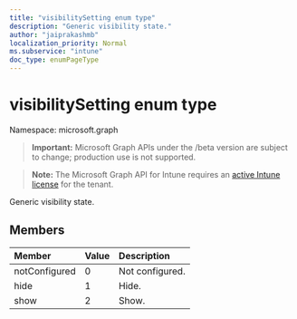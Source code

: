 ```yaml
---
title: "visibilitySetting enum type"
description: "Generic visibility state."
author: "jaiprakashmb"
localization_priority: Normal
ms.subservice: "intune"
doc_type: enumPageType
---
```


# visibilitySetting enum type

Namespace: microsoft.graph
> **Important:** Microsoft Graph APIs under the /beta version are subject to change; production use is not supported.

> **Note:** The Microsoft Graph API for Intune requires an [active Intune license](https://go.microsoft.com/fwlink/?linkid=839381) for the tenant.


Generic visibility state.

## Members
|Member|Value|Description|
|:---|:---|:---|
|notConfigured|0|Not configured.|
|hide|1|Hide.|
|show|2|Show.|
